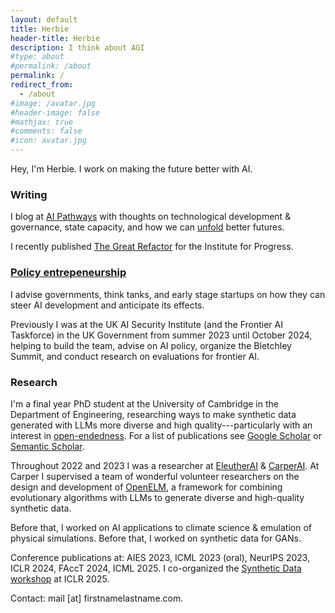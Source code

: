 ```yaml
---
layout: default
title: Herbie
header-title: Herbie
description: I think about AGI
#type: about
#permalink: /about
permalink: /
redirect_from:
  - /about
#image: /avatar.jpg
#header-image: false
#mathjax: true
#comments: false
#icon: avatar.jpg
---
```

<!-- {% marginfigure_right 'mn-id-whatever' 'assets/img/portrait_photo.jpg' 'Herbie Bradley<br>Test' %} -->
Hey, I'm Herbie. I work on making the future better with AI.

### Writing

I blog at [AI Pathways](https://www.pathwaysai.org/) with thoughts on technological development & governance, state capacity, and how we can [unfold](https://www.henrikkarlsson.xyz/p/unfolding) better futures.

I recently published [The Great Refactor](https://ifp.org/the-great-refactor/) for the Institute for Progress. 

### [Policy entrepeneurship](https://renaissancephilanthropy.org/playbooks/policy-entrepreneurship/)

I advise governments, think tanks, and early stage startups on how they can steer AI development and anticipate its effects.

Previously I was at the UK AI Security Institute (and the Frontier AI Taskforce) in the UK Government from summer 2023 until October 2024, helping to build the team, advise on AI policy, organize the Bletchley Summit, and conduct research on evaluations for frontier AI.

### Research

I'm a final year PhD student at the University of Cambridge in the Department of Engineering, researching ways to make synthetic data generated with LLMs more diverse  and high quality---particularly with an interest in [open-endedness](https://link.springer.com/book/10.1007/978-3-319-15524-1). For a list of publications see [Google Scholar](https://scholar.google.com/citations?user=oQ0HzPcAAAAJ&hl=en) or [Semantic Scholar](https://www.semanticscholar.org/author/Herbie-Bradley/2070768742).

Throughout 2022 and 2023 I was a researcher at [EleutherAI](https://www.eleuther.ai/) & [CarperAI](http://carper.ai/). At Carper I supervised a team of wonderful volunteer researchers on the design and development of [OpenELM](https://github.com/CarperAI/OpenELM), a framework for combining evolutionary algorithms with LLMs to generate diverse and high-quality synthetic data.

Before that, I worked on AI applications to climate science & emulation of physical simulations. Before that, I worked on synthetic data for GANs.

Conference publications at: AIES 2023, ICML 2023 (oral), NeurIPS 2023, ICLR 2024, FAccT 2024, ICML 2025.
I co-organized the [Synthetic Data workshop](https://synthetic-data-iclr.github.io/) at ICLR 2025.


Contact: mail [at] firstnamelastname.com.
